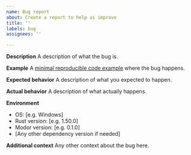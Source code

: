 ```yaml
---
name: Bug report
about: Create a report to help us improve
title: ''
labels: bug
assignees: ''

---
```


**Description**
A description of what the bug is.

**Example**
A [minimal reproducible code example](https://stackoverflow.com/help/minimal-reproducible-example) where the bug happens.

**Expected behavior**
A description of what you expected to happen.

**Actual behavior**
A description of what actually happens.

**Environment**
 - OS: [e.g. Windows]
 - Rust version: [e.g. 1.50.0]
 - Modor version: [e.g. 0.1.0]
 - [Any other dependency version if needed]

**Additional context**
Any other context about the bug here.
